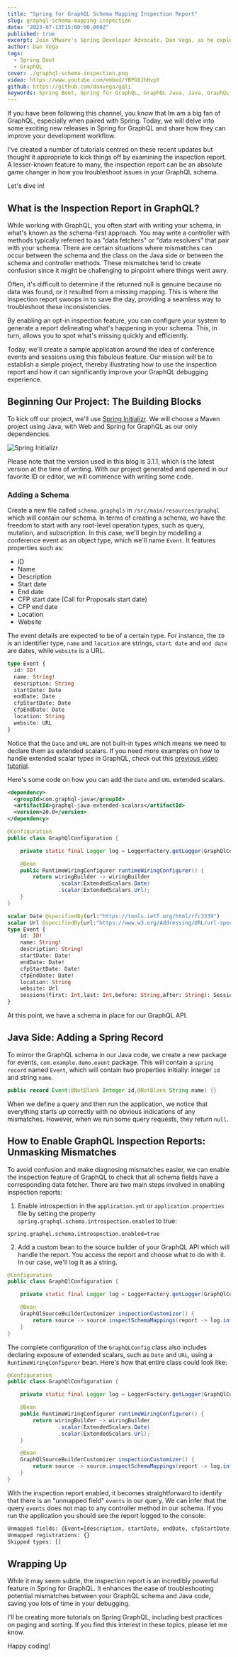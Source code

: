 ```yaml
---
title: "Spring for GraphQL Schema Mapping Inspection Report"
slug: graphql-schema-mapping-inspection
date: "2023-07-13T15:00:00.000Z"
published: true
excerpt: Join VMware's Spring Developer Advocate, Dan Vega, as he explores the exciting new releases in Spring for GraphQL. Dive into the enhanced features of the inspection report, walk through how to create a project, and more!
author: Dan Vega
tags:
  - Spring Boot
  - GraphQL
cover: ./graphql-schema-inspection.png
video: https://www.youtube.com/embed/YBPG0JbHvpY
github: https://github.com/danvega/gqli
keywords: Spring Boot, Spring for GraphQL, GraphQL Java, Java, GraphQL, GraphQL Schema, GraphQL Schema Mapping
---
```


If you have been following this channel, you know that Im am a big fan of GraphQL, especially when paired with Spring. Today, we will delve into some exciting new releases in Spring for GraphQL and share how they can improve your development workflow.

I've created a number of tutorials centred on these recent updates but thought it appropriate to kick things off by examining the inspection report. A lesser-known feature to many, the inspection report can be an absolute game changer in how you troubleshoot issues in your GraphQL schema.

Let's dive in!

## What is the Inspection Report in GraphQL?

While working with GraphQL, you often start with writing your schema, in what's known as the schema-first approach. You may write a controller with methods typically referred to as "data fetchers" or "data resolvers" that pair with your schema. There are certain situations where mismatches can occur between the schema and the class on the Java side or between the schema and controller methods. These mismatches tend to create confusion since it might be challenging to pinpoint where things went awry.

Often, it's difficult to determine if the returned null is genuine because no data was found, or it resulted from a missing mapping. This is where the inspection report swoops in to save the day, providing a seamless way to troubleshoot these inconsistencies.

By enabling an opt-in inspection feature, you can configure your system to generate a report delineating what's happening in your schema. This, in turn, allows you to spot what's missing quickly and efficiently.

Today, we'll create a sample application around the idea of conference events and sessions using this fabulous feature. Our mission will be to establish a simple project, thereby illustrating how to use the inspection report and how it can significantly improve your GraphQL debugging experience.

## Beginning Our Project: The Building Blocks

To kick off our project, we'll use [Spring Initializr](https://start.spring.io). We will choose a Maven project using Java, with Web and Spring for GraphQL as our only dependencies.

![Spring Initializr](./spring-init.png)

Please note that the version used in this blog is 3.1.1, which is the latest version at the time of writing. With our project generated and opened in our favorite ID or editor, we will commence with writing some code.

### Adding a Schema

Create a new file called `schema.graphqls` in `/src/main/resources/graphql` which will contain our schema. In terms of creating a schema, we have the freedom to start with any root-level operation types, such as query, mutation, and subscription. In this case, we'll begin by modelling a conference event as an object type, which we'll name `Event`. It features properties such as:

- ID
- Name
- Description
- Start date
- End date
- CFP start date (Call for Proposals start date)
- CFP end date
- Location
- Website

The event details are expected to be of a certain type. For instance, the `ID` is an identifier type, `name` and `location` are strings, `start date` and `end date` are dates, while `website` is a URL.

```graphql
type Event {
  id: ID!
  name: String!
  description: String
  startDate: Date
  endDate: Date
  cfpStartDate: Date
  cfpEndDate: Date
  location: String
  website: URL
}
```

Notice that the `Date` and `URL` are not built-in types which means we need to declare them as extended scalars. If you need more examples on how to handle extended scalar types in GraphQL, check out this [previous video tutorial](https://youtu.be/ooknmgr4WiA).

Here's some code on how you can add the `Date` and `URL` extended scalars.

```xml
<dependency>
  <groupId>com.graphql-java</groupId>
  <artifactId>graphql-java-extended-scalars</artifactId>
  <version>20.0</version>
</dependency>
```

```java
@Configuration
public class GraphQlConfiguration {

    private static final Logger log = LoggerFactory.getLogger(GraphQlConfiguration.class);

    @Bean
    public RuntimeWiringConfigurer runtimeWiringConfigurer() {
        return wiringBuilder -> wiringBuilder
                .scalar(ExtendedScalars.Date)
                .scalar(ExtendedScalars.Url);
    }
}
```

```graphql
scalar Date @specifiedBy(url:"https://tools.ietf.org/html/rfc3339")
scalar Url @specifiedBy(url:"https://www.w3.org/Addressing/URL/url-spec.txt")
type Event {
    id: ID!
    name: String!
    description: String!
    startDate: Date!
    endDate: Date!
    cfpStartDate: Date!
    cfpEndDate: Date!
    location: String
    website: Url
    sessions(first: Int,last: Int,before: String,after: String): SessionConnection
}

```

At this point, we have a schema in place for our GraphQL API.

## Java Side: Adding a Spring Record

To mirror the GraphQL schema in our Java code, we create a new package for events, `com.example.demo.event` package. This will contain a `spring record` named `Event`, which will contain two properties initially: integer `id` and string `name`.

```java
public record Event(@NotBlank Integer id,@NotBlank String name) {}
```

When we define a query and then run the application, we notice that everything starts up correctly with no obvious indications of any mismatches. However, when we run some query requests, they return `null`.

## How to Enable GraphQL Inspection Reports: Unmasking Mismatches

To avoid confusion and make diagnosing mismatches easier, we can enable the inspection feature of GraphQL to check that all schema fields have a corresponding data fetcher. There are two main steps involved in enabling inspection reports:

1. Enable introspection in the `application.yml` or `application.properties` file by setting the property `spring.graphql.schema.introspection.enabled` to true:

```properties
spring.graphql.schema.introspection.enabled=true
```

2. Add a custom bean to the source builder of your GraphQL API which will handle the report. You access the report and choose what to do with it. In our case, we'll log it as a string.

```java
@Configuration
public class GraphQlConfiguration {

    private static final Logger log = LoggerFactory.getLogger(GraphQlConfiguration.class);

    @Bean
    GraphQlSourceBuilderCustomizer inspectionCustomizer() {
        return source -> source.inspectSchemaMappings(report -> log.info(report.toString()));
    }
}
```

The complete configuration of the `GraphQLConfig` class also includes declaring exposure of extended scalars, such as `Date` and `URL`, using a `RuntimeWiringConfigurer` bean. Here's how that entire class could look like:

```java
@Configuration
public class GraphQlConfiguration {

    private static final Logger log = LoggerFactory.getLogger(GraphQlConfiguration.class);

    @Bean
    public RuntimeWiringConfigurer runtimeWiringConfigurer() {
        return wiringBuilder -> wiringBuilder
                .scalar(ExtendedScalars.Date)
                .scalar(ExtendedScalars.Url);
    }

    @Bean
    GraphQlSourceBuilderCustomizer inspectionCustomizer() {
        return source -> source.inspectSchemaMappings(report -> log.info(report.toString()));
    }
}
```

With the inspection report enabled, it becomes straightforward to identify that there is an "unmapped field" `events` in our query. We can infer that the query `events` does not map to any controller method in our schema. If you run the application you should see the report logged to the console:

```bash
Unmapped fields: {Event=[description, startDate, endDate, cfpStartDate, cfpEndDate, location, website]}
Unmapped registrations: {}
Skipped types: []
```

## Wrapping Up

While it may seem subtle, the inspection report is an incredibly powerful feature in Spring for GraphQL. It enhances the ease of troubleshooting potential mismatches between your GraphQL schema and Java code, saving you lots of time in your debugging.

I'll be creating more tutorials on Spring GraphQL, including best practices on paging and sorting. If you find this interest in these topics, please let me know.

Happy coding!
